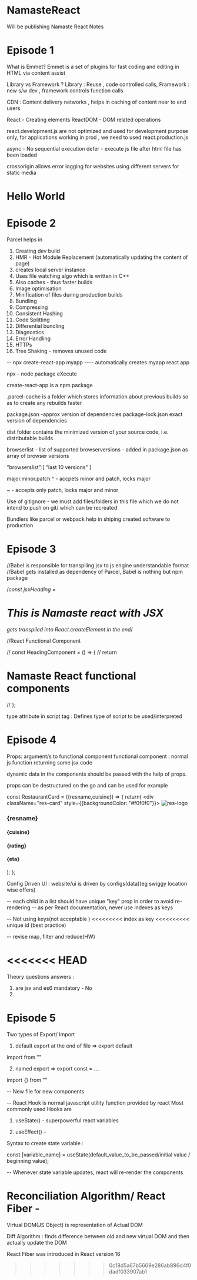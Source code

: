 # NamasteReact
Will be publishing Namaste React Notes

# Episode 1
What is Emmet?
Emmet is a set of plugins for fast coding and editing in HTML via content assist


Library vs Framework ?
Library : Reuse , code controlled calls, 
Framework : new s/w dev , framework controls function calls

CDN : Content delivery networks , helps in caching of content near to end users

React - Creating elements
ReactDOM - DOM related operations

react.development.js are not optimized and used for development purpose only, for applications working in prod , we need to used react.production.js

async - No sequential execution
defer - execute js file after html file has been loaded

crossorigin allows error logging for websites using different servers for static media

<html> 
    <body> 
            <div id="myroot"> 
                    <h1> Hello World </h1>
            </div>
    </body>
</html>

<script> 
const element = document.createElement("h1");
element.innerText = "Hello World";
const root = document.getElementById("myroot");
root.appendChild(element);
</script>

<script>

const element = React.createElement("h1",{},"Hello world");
const root = ReactDOM.createRoot(document.getElementById("myroot"));
root.render(element);

</script>

# Episode 2

Parcel helps in 

1. Creating dev build
2. HMR - Hot Module Replacement (automatically updating the content of page)
3. creates local server instance
4. Uses file watching algo which is written in C++
5. Also caches - thus faster builds 
6. Image optimisation
7. Minification of files during production builds
8. Bundling
9. Compressing
10. Consistent Hashing
11. Code Splitting
12. Differential bundling
13. Diagnostics
14. Error Handling
15. HTTPs
16. Tree Shaking - removes unused code

-- npx create-react-app myapp    ----  automatically creates myapp react app

npx  - node package eXecute

create-react-app is a npm package

.parcel-cache is a folder which stores information about previous builds so as to create any rebuilds faster

package.json -approx version of dependencies
package-lock.json  exact version of dependencies

dist folder contains the minimized version of your source code, i.e. distributable builds

browserlist - list of supported browserversions - added in package.json as array of browser versions

  "browserslist":[
    "last 10 versions"
  ]

major.minor.patch
  ^  - accpets minor and patch, locks major

  ~  - accepts only patch, locks major and minor


Use of gitignore - we must add files/folders in this file which we do not intend to push on git/ which can be recreated

Bundlers like parcel or webpack help in shiping created software to production

# Episode 3

//Babel is responsible for transpiling jsx to js engine understandable format
//Babel gets installed as dependency of Parcel, Babel is nothing but npm package

/*const jsxHeading = <h1 id="heading"> This is Namaste react with JSX </h1> gets 
transpiled into React.createElement in the end*/

//React Functional Component

// const HeadingComponent = () => {
// return <h1>Namaste React functional components</h1>
// };

type attribute in script tag :   Defines type of script to be used/interpreted

# Episode 4

Props: argument/s to functional component
functional component :  normal js function returning some jsx code

dynamic data in the components should be passed with the help of props.

props can be destructured on the go and can be used for example

const RestaurantCard = ({resname,cuisine}) => {
    return(
        <div className="res-card" style={{backgroundColor: "#f0f0f0"}}>
            <img className="res-logo" 
            alt="res-logo" src="https://media-assets.swiggy.com/swiggy/image/upload/fl_lossy,f_auto,q_auto,w_660/zlg9ivz8tsouustzf2r4" />
             <h3>{resname}</h3>
             <h4>{cuisine}</h4>
             <h4>{rating}</h4>
             <h4>{eta}</h4>
        </div>
    );
};


Config Driven UI : website/ui is driven by configs(data)(eg swiggy location wise offers)

-- each child in a list should have unique "key" prop in order to avoid re-rendering
-- as per React documentation, never use indexes as keys

--  Not using keys(not acceptable ) <<<<<<<<<  index as key  <<<<<<<<<<   unique id (best practice)

-- revise map, filter and reduce(HW)

<<<<<<< HEAD
=======
Theory questions answers : 

1. are jsx and es6 mandatory - No
2. 




# Episode 5

Two types of Export/ Import

1. default export at the end of file => export default <name of variable>

import <name of variable> from  "<path of file>"

2. named export => export const  <name of variable> = ....

import {<name of variable>} from "<path of file>"

-- New file for new components

-- React Hook is normal javascript utility function provided by react
Most commonly used Hooks are  

1. useState() -  superpowerful react variables

2. useEffect() - 


Syntax to create state variable : 

const [variable_name] = useState(default_value_to_be_passed/initial value / beginning value);

-- Whenever state variable updates, react will re-render the components

# Reconciliation Algorithm/ React Fiber - 

Virtual DOM(JS Object) is representation of Actual DOM

Diff Algorithm : finds difference between old and new virtual DOM and then actually update the DOM

React Fiber was introduced in React version 16 






>>>>>>> 0c18d5a67b5669e286ab896d4f0dadf033907ab1




